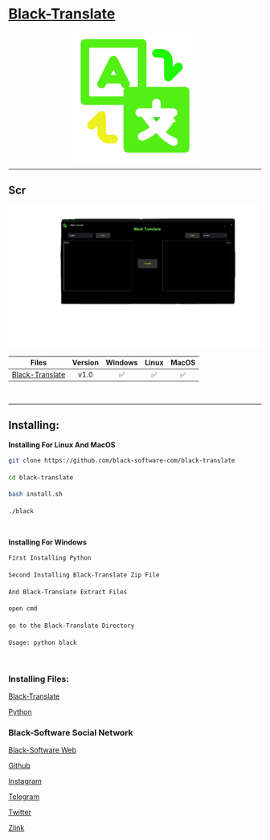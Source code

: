 # [Black-Translate](https://github.com/black-software-com/black-translate)

<center>
<a href="https://github.com/black-software-com/black-translate" title="Black-Translate Logo" alt="Black-Translate Logo">
<img src="./Scr/black-translate-icon.png" alt="Black-Translate Logo" title="Black-Translate Logo"></a>
</center>
<hr>

## Scr
<img src="./Scr/Black-Translate-Scr.png" alt="Black-Translate Screen" title="Black-Translate Screen Shot" width=1000>

| Files | Version | Windows | Linux | MacOS |
:-----:|:-------:|:-------:|:------:|:------:|
[Black-Translate](https://github.com/black-software-com/black-translate) | v1.0 | ✅ | ✅ | ✅ |
<br>

---
## Installing:
**Installing For Linux And MacOS**
``` sh
git clone https://github.com/black-software-com/black-translate

cd black-translate

bash install.sh

./black
```
<br>

**Installing For Windows**
``` txt
First Installing Python

Second Installing Black-Translate Zip File

And Black-Translate Extract Files

open cmd

go to the Black-Translate Directory

Usage: python black
```
<br>

### Installing Files:

[Black-Translate](https://github.com/black-software-Com/black-translate/archive/refs/heads/master.zip)

[Python](https://www.python.org/ftp/python/3.10.2/python-3.10.2-amd64.exe)

### Black-Software Social Network

[Black-Software Web](http://blacksoftwarecompany.com)

[Github](https://github.com/black-software-com)

[Instagram](https://instagram.com/black_software_company)

[Telegram](https://t.me/blacksoftware3)

[Twitter](https://twitter.com/blacksoftware3)

[Zlink](https://zil.ink/blacksoftware)
<br>
